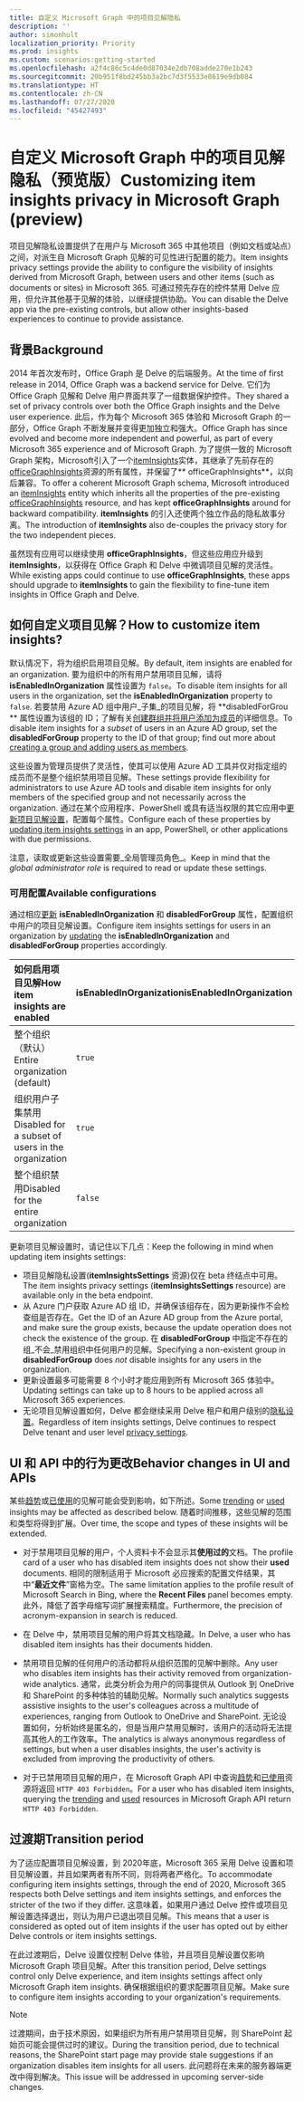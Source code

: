 ```yaml
---
title: 自定义 Microsoft Graph 中的项目见解隐私
description: ''
author: simonhult
localization_priority: Priority
ms.prod: insights
ms.custom: scenarios:getting-started
ms.openlocfilehash: a2f4c86c5c4de0d87034e2db708adde270e1b243
ms.sourcegitcommit: 20b951f8bd245bb3a2bc7d3f5533e8619e9db084
ms.translationtype: HT
ms.contentlocale: zh-CN
ms.lasthandoff: 07/27/2020
ms.locfileid: "45427493"
---
```

# <a name="customizing-item-insights-privacy-in-microsoft-graph-preview"></a><span data-ttu-id="ae29a-102">自定义 Microsoft Graph 中的项目见解隐私（预览版）</span><span class="sxs-lookup"><span data-stu-id="ae29a-102">Customizing item insights privacy in Microsoft Graph (preview)</span></span>

<span data-ttu-id="ae29a-103">项目见解隐私设置提供了在用户与 Microsoft 365 中其他项目（例如文档或站点）之间，对派生自 Microsoft Graph 见解的可见性进行配置的能力。</span><span class="sxs-lookup"><span data-stu-id="ae29a-103">Item insights privacy settings provide the ability to configure the visibility of insights derived from Microsoft Graph, between users and other items (such as documents or sites) in Microsoft 365.</span></span> <span data-ttu-id="ae29a-104">可通过预先存在的控件禁用 Delve 应用，但允许其他基于见解的体验，以继续提供协助。</span><span class="sxs-lookup"><span data-stu-id="ae29a-104">You can disable the Delve app via the pre-existing controls, but allow other insights-based experiences to continue to provide assistance.</span></span>

## <a name="background"></a><span data-ttu-id="ae29a-105">背景</span><span class="sxs-lookup"><span data-stu-id="ae29a-105">Background</span></span>
<span data-ttu-id="ae29a-106">2014 年首次发布时，Office Graph 是 Delve 的后端服务。</span><span class="sxs-lookup"><span data-stu-id="ae29a-106">At the time of first release in 2014, Office Graph was a backend service for Delve.</span></span> <span data-ttu-id="ae29a-107">它们为 Office Graph 见解和 Delve 用户界面共享了一组数据保护控件。</span><span class="sxs-lookup"><span data-stu-id="ae29a-107">They shared a set of privacy controls over both the Office Graph insights and the Delve user experience.</span></span> <span data-ttu-id="ae29a-108">此后，作为每个 Microsoft 365 体验和 Microsoft Graph 的一部分，Office Graph 不断发展并变得更加独立和强大。</span><span class="sxs-lookup"><span data-stu-id="ae29a-108">Office Graph has since evolved and become more independent and powerful, as part of every Microsoft 365 experience and of Microsoft Graph.</span></span> <span data-ttu-id="ae29a-109">为了提供一致的 Microsoft Graph 架构，Microsoft引入了一个[itemInsights](/graph/api/resources/itemInsights?view=graph-rest-beta)实体，其继承了先前存在的 [officeGraphInsights](/graph/api/resources/officegraphinsights?view=graph-rest-beta)资源的所有属性，并保留了\*\* officeGraphInsights\*\*，以向后兼容。</span><span class="sxs-lookup"><span data-stu-id="ae29a-109">To offer a coherent Microsoft Graph schema, Microsoft introduced an [itemInsights](/graph/api/resources/itemInsights?view=graph-rest-beta) entity which inherits all the properties of the pre-existing [officeGraphInsights](/graph/api/resources/officegraphinsights?view=graph-rest-beta) resource, and has kept **officeGraphInsights** around for backward compatibility.</span></span> <span data-ttu-id="ae29a-110">**itemInsights** 的引入还使两个独立作品的隐私故事分离。</span><span class="sxs-lookup"><span data-stu-id="ae29a-110">The introduction of **itemInsights** also de-couples the privacy story for the two independent pieces.</span></span>  

<span data-ttu-id="ae29a-111">虽然现有应用可以继续使用 **officeGraphInsights**，但这些应用应升级到 **itemInsights**，以获得在 Office Graph 和 Delve 中微调项目见解的灵活性。</span><span class="sxs-lookup"><span data-stu-id="ae29a-111">While existing apps could continue to use **officeGraphInsights**, these apps should upgrade to **itemInsights** to gain the flexibility to fine-tune item insights in Office Graph and Delve.</span></span>

## <a name="how-to-customize-item-insights"></a><span data-ttu-id="ae29a-112">如何自定义项目见解？</span><span class="sxs-lookup"><span data-stu-id="ae29a-112">How to customize item insights?</span></span>
<span data-ttu-id="ae29a-113">默认情况下，将为组织启用项目见解。</span><span class="sxs-lookup"><span data-stu-id="ae29a-113">By default, item insights are enabled for an organization.</span></span> <span data-ttu-id="ae29a-114">要为组织中的所有用户禁用项目见解，请将 **isEnabledInOrganization** 属性设置为 `false`。</span><span class="sxs-lookup"><span data-stu-id="ae29a-114">To disable item insights for all users in the organization, set the **isEnabledInOrganization** property to `false`.</span></span> <span data-ttu-id="ae29a-115">若要禁用 Azure AD 组中用户_子集_的项目见解，将 \*\*disabledForGrou \*\* 属性设置为该组的 ID；了解有关[创建群组并将用户添加为成员](/azure/active-directory/fundamentals/active-directory-groups-create-azure-portal)的详细信息。</span><span class="sxs-lookup"><span data-stu-id="ae29a-115">To disable item insights for a _subset_ of users in an Azure AD group, set the **disabledForGroup** property to the ID of that group; find out more about [creating a group and adding users as members](/azure/active-directory/fundamentals/active-directory-groups-create-azure-portal).</span></span> 

<span data-ttu-id="ae29a-116">这些设置为管理员提供了灵活性，使其可以使用 Azure AD 工具并仅对指定组的成员而不是整个组织禁用项目见解。</span><span class="sxs-lookup"><span data-stu-id="ae29a-116">These settings provide flexibility for administrators to use Azure AD tools and disable item insights for only members of the specified group and not necessarily across the organization.</span></span> <span data-ttu-id="ae29a-117">通过在某个应用程序、PowerShell 或具有适当权限的其它应用中[更新项目见解设置](/graph/api/iteminsightssettings-update?view=graph-rest-beta)，配置每个属性。</span><span class="sxs-lookup"><span data-stu-id="ae29a-117">Configure each of these properties by [updating item insights settings](/graph/api/iteminsightssettings-update?view=graph-rest-beta) in an app, PowerShell, or other applications with due permissions.</span></span>

<span data-ttu-id="ae29a-118">注意，读取或更新这些设置需要_全局管理员角色_。</span><span class="sxs-lookup"><span data-stu-id="ae29a-118">Keep in mind that the _global administrator role_ is required to read or update these settings.</span></span> 

### <a name="available-configurations"></a><span data-ttu-id="ae29a-119">可用配置</span><span class="sxs-lookup"><span data-stu-id="ae29a-119">Available configurations</span></span>
<span data-ttu-id="ae29a-120">通过相应[更新](/graph/api/iteminsightssettings-update?view=graph-rest-beta) **isEnabledInOrganization** 和 **disabledForGroup** 属性，配置组织中用户的项目见解设置。</span><span class="sxs-lookup"><span data-stu-id="ae29a-120">Configure item insights settings for users in an organization by [updating](/graph/api/iteminsightssettings-update?view=graph-rest-beta) the **isEnabledInOrganization** and **disabledForGroup** properties accordingly.</span></span>

| <span data-ttu-id="ae29a-121">如何启用项目见解</span><span class="sxs-lookup"><span data-stu-id="ae29a-121">How item insights are enabled</span></span> | <span data-ttu-id="ae29a-122">isEnabledInOrganization</span><span class="sxs-lookup"><span data-stu-id="ae29a-122">isEnabledInOrganization</span></span> | <span data-ttu-id="ae29a-123">disabledForGroup</span><span class="sxs-lookup"><span data-stu-id="ae29a-123">disabledForGroup</span></span> |
|:-------------|:------------|:------------|
| <span data-ttu-id="ae29a-124">整个组织（默认）</span><span class="sxs-lookup"><span data-stu-id="ae29a-124">Entire organization (default)</span></span> | `true` | <span data-ttu-id="ae29a-125">空</span><span class="sxs-lookup"><span data-stu-id="ae29a-125">empty</span></span> |
| <span data-ttu-id="ae29a-126">组织用户子集禁用</span><span class="sxs-lookup"><span data-stu-id="ae29a-126">Disabled for a subset of users in the organization</span></span> | `true` | <span data-ttu-id="ae29a-127">包含用户子集的 Azure AD 组 ID</span><span class="sxs-lookup"><span data-stu-id="ae29a-127">ID of the Azure AD group which contains the subset of users</span></span> |
| <span data-ttu-id="ae29a-128">整个组织禁用</span><span class="sxs-lookup"><span data-stu-id="ae29a-128">Disabled for the entire organization</span></span> | `false` | <span data-ttu-id="ae29a-129">忽略</span><span class="sxs-lookup"><span data-stu-id="ae29a-129">ignored</span></span> |

<span data-ttu-id="ae29a-130">更新项目见解设置时，请记住以下几点：</span><span class="sxs-lookup"><span data-stu-id="ae29a-130">Keep the following in mind when updating item insights settings:</span></span>
- <span data-ttu-id="ae29a-131">项目见解隐私设置(**itemInsightsSettings** 资源)仅在 beta 终结点中可用。</span><span class="sxs-lookup"><span data-stu-id="ae29a-131">The item insights privacy settings (**itemInsightsSettings** resource) are available only in the beta endpoint.</span></span>
- <span data-ttu-id="ae29a-132">从 Azure 门户获取 Azure AD 组 ID，并确保该组存在，因为更新操作不会检查组是否存在。</span><span class="sxs-lookup"><span data-stu-id="ae29a-132">Get the ID of an Azure AD group from the Azure portal, and make sure the group exists, because the update operation does not check the existence of the group.</span></span> <span data-ttu-id="ae29a-133">在 **disabledForGroup** 中指定不存在的组_不会_禁用组织中任何用户的见解。</span><span class="sxs-lookup"><span data-stu-id="ae29a-133">Specifying a non-existent group in **disabledForGroup** does _not_ disable insights for any users in the organization.</span></span>
- <span data-ttu-id="ae29a-134">更新设置最多可能需要 8 个小时才能应用到所有 Microsoft 365 体验中。</span><span class="sxs-lookup"><span data-stu-id="ae29a-134">Updating settings can take up to 8 hours to be applied across all Microsoft 365 experiences.</span></span>
- <span data-ttu-id="ae29a-135">无论项目见解设置如何，Delve 都会继续采用 Delve 租户和用户级别的[隐私设置](/sharepoint/delve-for-office-365-admins#control-access-to-delve-and-related-features?view=graph-rest-beta)。</span><span class="sxs-lookup"><span data-stu-id="ae29a-135">Regardless of item insights settings, Delve continues to respect Delve tenant and user level [privacy settings](/sharepoint/delve-for-office-365-admins#control-access-to-delve-and-related-features?view=graph-rest-beta).</span></span>


## <a name="behavior-changes-in-ui-and-apis"></a><span data-ttu-id="ae29a-136">UI 和 API 中的行为更改</span><span class="sxs-lookup"><span data-stu-id="ae29a-136">Behavior changes in UI and APIs</span></span>
<span data-ttu-id="ae29a-137">某些[趋势](/graph/api/resources/insights-trending)或[已使用](/graph/api/resources/insights-used)的见解可能会受到影响，如下所述。</span><span class="sxs-lookup"><span data-stu-id="ae29a-137">Some [trending](/graph/api/resources/insights-trending) or [used](/graph/api/resources/insights-used) insights may be affected as described below.</span></span> <span data-ttu-id="ae29a-138">随着时间推移，这些见解的范围和类型将得到扩展。</span><span class="sxs-lookup"><span data-stu-id="ae29a-138">Over time, the scope and types of these insights will be extended.</span></span> 

- <span data-ttu-id="ae29a-139">对于禁用项目见解的用户，个人资料卡不会显示其**使用过的**文档。</span><span class="sxs-lookup"><span data-stu-id="ae29a-139">The profile card of a user who has disabled item insights does not show their **used** documents.</span></span> <span data-ttu-id="ae29a-140">相同的限制适用于 Microsoft 必应搜索的配置文件结果，其中“**最近文件**”窗格为空。</span><span class="sxs-lookup"><span data-stu-id="ae29a-140">The same limitation applies to the profile result of Microsoft Search in Bing, where the **Recent Files** panel becomes empty.</span></span> <span data-ttu-id="ae29a-141">此外，降低了首字母缩写词扩展搜索精度。</span><span class="sxs-lookup"><span data-stu-id="ae29a-141">Furthermore, the precision of acronym-expansion in search is reduced.</span></span>

- <span data-ttu-id="ae29a-142">在 Delve 中，禁用项目见解的用户将其文档隐藏。</span><span class="sxs-lookup"><span data-stu-id="ae29a-142">In Delve, a user who has disabled item insights has their documents hidden.</span></span> 

- <span data-ttu-id="ae29a-143">禁用项目见解的任何用户的活动都将从组织范围的见解中删除。</span><span class="sxs-lookup"><span data-stu-id="ae29a-143">Any user who disables item insights has their activity removed from organization-wide analytics.</span></span> <span data-ttu-id="ae29a-144">通常，此类分析会为用户的同事提供从 Outlook 到 OneDrive 和 SharePoint 的多种体验的辅助见解。</span><span class="sxs-lookup"><span data-stu-id="ae29a-144">Normally such analytics suggests assistive insights to the user's colleagues across a multitude of experiences, ranging from Outlook to OneDrive and SharePoint.</span></span> <span data-ttu-id="ae29a-145">无论设置如何，分析始终是匿名的，但是当用户禁用见解时，该用户的活动将无法提高其他人的工作效率。</span><span class="sxs-lookup"><span data-stu-id="ae29a-145">The analytics is always anonymous regardless of settings, but when a user disables insights, the user's activity is excluded from improving the productivity of others.</span></span>

- <span data-ttu-id="ae29a-146">对于已禁用项目见解的用户，在 Microsoft Graph API 中查询[趋势](/graph/api/resources/insights-trending)和[已使用](/graph/api/resources/insights-used)资源将返回 `HTTP 403 Forbidden`。</span><span class="sxs-lookup"><span data-stu-id="ae29a-146">For a user who has disabled item insights, querying the [trending](/graph/api/resources/insights-trending) and [used](/graph/api/resources/insights-used) resources in Microsoft Graph API return `HTTP 403 Forbidden`.</span></span>


## <a name="transition-period"></a><span data-ttu-id="ae29a-147">过渡期</span><span class="sxs-lookup"><span data-stu-id="ae29a-147">Transition period</span></span>
<span data-ttu-id="ae29a-148">为了适应配置项目见解设置，到 2020年底，Microsoft 365 采用 Delve 设置和项目见解设置，并且如果两者有所不同，则将两者严格化。</span><span class="sxs-lookup"><span data-stu-id="ae29a-148">To accommodate configuring item insights settings, through the end of 2020, Microsoft 365 respects both Delve settings and item insights settings, and enforces the stricter of the two if they differ.</span></span> <span data-ttu-id="ae29a-149">这意味着，如果用户通过 Delve 控件或项目见解设置选择退出，则认为用户已退出项目见解。</span><span class="sxs-lookup"><span data-stu-id="ae29a-149">This means that a user is considered as opted out of item insights if the user has opted out by either Delve controls or item insights settings.</span></span>

<span data-ttu-id="ae29a-150">在此过渡期后，Delve 设置仅控制 Delve 体验，并且项目见解设置仅影响 Microsoft Graph 项目见解。</span><span class="sxs-lookup"><span data-stu-id="ae29a-150">After this transition period, Delve settings control only Delve experience, and item insights settings affect only Microsoft Graph item insights.</span></span> <span data-ttu-id="ae29a-151">确保根据组织的要求配置项目见解。</span><span class="sxs-lookup"><span data-stu-id="ae29a-151">Make sure to configure item insights according to your organization's requirements.</span></span>


> [!NOTE]
> <span data-ttu-id="ae29a-152">过渡期间，由于技术原因，如果组织为所有用户禁用项目见解，则 SharePoint 起始页可能会提供过时的建议。</span><span class="sxs-lookup"><span data-stu-id="ae29a-152">During the transition period, due to technical reasons, the SharePoint start page may provide stale suggestions if an organization disables item insights for all users.</span></span> <span data-ttu-id="ae29a-153">此问题将在未来的服务器端更改中得到解决。</span><span class="sxs-lookup"><span data-stu-id="ae29a-153">This issue will be addressed in upcoming server-side changes.</span></span> 
